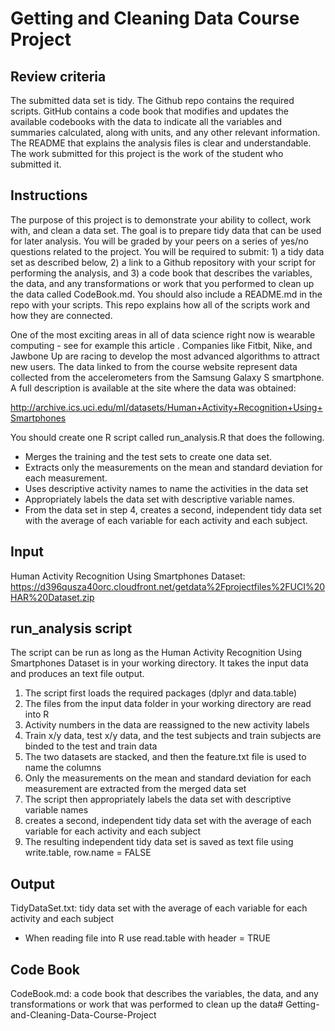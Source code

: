 # Getting and Cleaning Data Course Project

## Review criteria 
The submitted data set is tidy.
The Github repo contains the required scripts.
GitHub contains a code book that modifies and updates the available codebooks with the data to indicate all the variables and summaries calculated, along with units, and any other relevant information.
The README that explains the analysis files is clear and understandable.
The work submitted for this project is the work of the student who submitted it.

## Instructions
The purpose of this project is to demonstrate your ability to collect, work with, and clean a data set. The goal is to prepare tidy data that can be used for later analysis. You will be graded by your peers on a series of yes/no questions related to the project. You will be required to submit: 1) a tidy data set as described below, 2) a link to a Github repository with your script for performing the analysis, and 3) a code book that describes the variables, the data, and any transformations or work that you performed to clean up the data called CodeBook.md. You should also include a README.md in the repo with your scripts. This repo explains how all of the scripts work and how they are connected.

One of the most exciting areas in all of data science right now is wearable computing - see for example this article . Companies like Fitbit, Nike, and Jawbone Up are racing to develop the most advanced algorithms to attract new users. The data linked to from the course website represent data collected from the accelerometers from the Samsung Galaxy S smartphone. A full description is available at the site where the data was obtained:

http://archive.ics.uci.edu/ml/datasets/Human+Activity+Recognition+Using+Smartphones

You should create one R script called run_analysis.R that does the following.

* Merges the training and the test sets to create one data set.
* Extracts only the measurements on the mean and standard deviation for each measurement.
* Uses descriptive activity names to name the activities in the data set
* Appropriately labels the data set with descriptive variable names.
* From the data set in step 4, creates a second, independent tidy data set with the average of each variable for each activity and each subject.

## Input
Human Activity Recognition Using Smartphones Dataset: https://d396qusza40orc.cloudfront.net/getdata%2Fprojectfiles%2FUCI%20HAR%20Dataset.zip

## run_analysis script
The script can be run as long as the Human Activity Recognition Using Smartphones Dataset is in your working directory. It takes the input data and produces an text file output.

1. The script first loads the required packages (dplyr and data.table)     
2. The files from the input data folder in your working directory are read into R
3. Activity numbers in the data are reassigned to the new activity labels
4. Train x/y data, test x/y data, and the test subjects and train subjects are binded to the test and train data
5. The two datasets are stacked, and then the feature.txt file is used to name the columns
6. Only the measurements on the mean and standard deviation for each measurement are extracted from the merged data set
7. The script then appropriately labels the data set with descriptive variable names
8. creates a second, independent tidy data set with the average of each variable for each activity and each subject
9. The resulting independent tidy data set is saved as text file using write.table, row.name = FALSE

## Output
TidyDataSet.txt: tidy data set with the average of each variable for each activity and each subject 

* When reading file into R use read.table with header = TRUE


## Code Book
CodeBook.md: a code book that describes the variables, the data, and any transformations or work that was performed to clean up the data# Getting-and-Cleaning-Data-Course-Project
